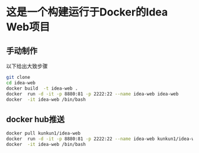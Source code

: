 # 这是一个构建运行于Docker的Idea Web项目

## 手动制作

以下给出大致步骤

```bash
git clone 
cd idea-web
docker build  -t idea-web .
docker  run -d -it -p 8880:81 -p 2222:22 --name idea-web idea-web
docker  -it idea-web /bin/bash
```

## docker hub推送

```bash
docker pull kunkun1/idea-web
docker  run -d -it -p 8880:81 -p 2222:22 --name idea-web kunkun1/idea-web
docker  -it idea-web /bin/bash
```

